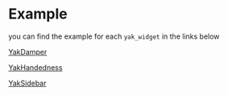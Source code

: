 # Example

you can find the example for each `yak_widget` in the links below

[YakDamper](https://github.com/iapicca/yak_packages/tree/master/examples/yak_widgets/damper)

[YakHandedness](https://github.com/iapicca/yak_packages/tree/master/examples/yak_widgets/handedness)

[YakSidebar](https://github.com/iapicca/yak_packages/tree/master/examples/yak_widgets/sidebar)